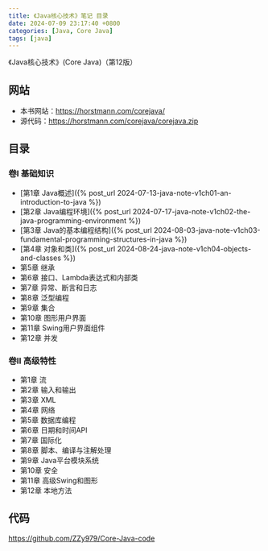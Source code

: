 ```yaml
---
title: 《Java核心技术》笔记 目录
date: 2024-07-09 23:17:40 +0800
categories: [Java, Core Java]
tags: [java]
---
```

《Java核心技术》(Core Java)（第12版）

## 网站
* 本书网站：<https://horstmann.com/corejava/>
* 源代码：<https://horstmann.com/corejava/corejava.zip>

## 目录
### 卷I 基础知识
* [第1章 Java概述]({% post_url 2024-07-13-java-note-v1ch01-an-introduction-to-java %})
* [第2章 Java编程环境]({% post_url 2024-07-17-java-note-v1ch02-the-java-programming-environment %})
* [第3章 Java的基本编程结构]({% post_url 2024-08-03-java-note-v1ch03-fundamental-programming-structures-in-java %})
* [第4章 对象和类]({% post_url 2024-08-24-java-note-v1ch04-objects-and-classes %})
* 第5章 继承
* 第6章 接口、Lambda表达式和内部类
* 第7章 异常、断言和日志
* 第8章 泛型编程
* 第9章 集合
* 第10章 图形用户界面
* 第11章 Swing用户界面组件
* 第12章 并发

### 卷II 高级特性
* 第1章 流
* 第2章 输入和输出
* 第3章 XML
* 第4章 网络
* 第5章 数据库编程
* 第6章 日期和时间API
* 第7章 国际化
* 第8章 脚本、编译与注解处理
* 第9章 Java平台模块系统
* 第10章 安全
* 第11章 高级Swing和图形
* 第12章 本地方法

## 代码
<https://github.com/ZZy979/Core-Java-code>
